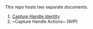 This repo hosts two separate documents.
1. [Capture Handle Identity](https://github.com/WICG/capture-handle/tree/main/identity)
2. ~Capture Handle Actions~ (WIP)
